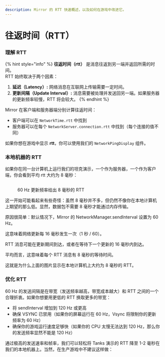 ```yaml
---
description: Mirror 的 RTT 快速概述，以及如何在游戏中改进它。
---
```


# 往返时间（RTT）

###

### 理解 RTT

{% hint style="info" %}
**往返时间（rtt）** 是消息往返到另一端并返回所需的时间。\
RTT 始终取决于两个因素：

1. **延迟（Latency）:** 网络消息在互联网上传输需要一定时间。
2. **更新间隔（Update Interval）:** 消息需要被处理并发送回另一端。如果服务器的更新频率较慢，RTT 将会较大。
{% endhint %}

Mirror 在客户端和服务器端分别计算往返时间：

* 客户端可以在 `NetworkTime.rtt` 中找到
* 服务器可以在每个 `NetworkServer.connection.rtt` 中找到（每个连接的值不同）

如果你想在游戏中显示 **rtt**，你可以使用我们的 `NetworkPingDisplay` 组件。



### 本地机器的 RTT

如果你在同一台计算机上运行我们的坦克演示，一个作为服务器，一个作为客户端，你会看到平均 rtt 大约为 8 毫秒：

<figure><img src="../../.gitbook/assets/2023-07-18 - rtt 8ms.png" alt=""><figcaption><p>60 Hz 更新频率给出 8 毫秒的 RTT</p></figcaption></figure>

这一开始可能看起来有些奇怪：虽然 8 毫秒并不多，但仍然不像你在本地计算机上期望的那么低。显然，数据包不需要 8 毫秒才能通过内存传输。

原因很简单：默认情况下，Mirror 的 NetworkManager.sendInterval 设置为 60 Hz。

这意味着网络更新每 16 毫秒发生一次（1 秒 / 60）。

RTT 消息可能在更新期间到达，或者在等待下一个更新的 16 毫秒内到达。

平均而言，这意味着每个 RTT 消息有 8 毫秒的等待时间。

这就是为什么上面的图片显示在本地计算机上大约为 8 毫秒的 RTT。

### 优化 RTT

60 Hz 的发送间隔是在带宽（发送频率越高，带宽成本越大）和 RTT 之间的一个合理折衷。如果你想要用更低的 RTT 换取更多的带宽：

* 将 sendInterval 增加到 120 Hz 或更高
* 确保 VSYNC 已禁用（如果你的屏幕运行在 60 Hz，Vsync 将限制你的更新频率为 60 Hz）
* 确保你的游戏运行速度足够快（如果你的 CPU 太慢无法达到 120 Hz，那么你的发送频率显然不能是 120 Hz）

通过极高的发送速率和帧率，我们可以轻松将 Tanks 演示的 RTT 降至 1-2 毫秒在我们的本地机器上。当然，在生产游戏中不建议这样做：

<figure><img src="../../.gitbook/assets/2023-07-18 - rtt 2ms.png" alt=""><figcaption></figcaption></figure>
